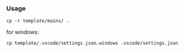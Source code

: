 ### Usage

```
cp -r template/mains/ .
```
for windows:

```
cp template/.vscode/settings.json.windows .vscode/settings.json
```

